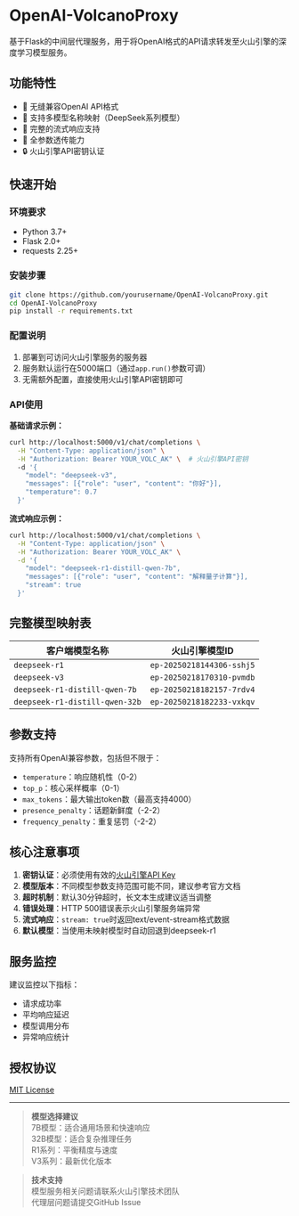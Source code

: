 # OpenAI-VolcanoProxy

基于Flask的中间层代理服务，用于将OpenAI格式的API请求转发至火山引擎的深度学习模型服务。

## 功能特性

- 🚀 无缝兼容OpenAI API格式
- 🔀 支持多模型名称映射（DeepSeek系列模型）
- 🌊 完整的流式响应支持
- 🔧 全参数透传能力
- 🔒 火山引擎API密钥认证

## 快速开始

### 环境要求
- Python 3.7+
- Flask 2.0+
- requests 2.25+

### 安装步骤
```bash
git clone https://github.com/yourusername/OpenAI-VolcanoProxy.git
cd OpenAI-VolcanoProxy
pip install -r requirements.txt
```

### 配置说明
1. 部署到可访问火山引擎服务的服务器
2. 服务默认运行在5000端口（通过`app.run()`参数可调）
3. 无需额外配置，直接使用火山引擎API密钥即可

### API使用
**基础请求示例：**
```bash
curl http://localhost:5000/v1/chat/completions \
  -H "Content-Type: application/json" \
  -H "Authorization: Bearer YOUR_VOLC_AK" \  # 火山引擎API密钥
  -d '{
    "model": "deepseek-v3",
    "messages": [{"role": "user", "content": "你好"}],
    "temperature": 0.7
  }'
```

**流式响应示例：**
```bash
curl http://localhost:5000/v1/chat/completions \
  -H "Content-Type: application/json" \
  -H "Authorization: Bearer YOUR_VOLC_AK" \
  -d '{
    "model": "deepseek-r1-distill-qwen-7b",
    "messages": [{"role": "user", "content": "解释量子计算"}],
    "stream": true
  }'
```

## 完整模型映射表
| 客户端模型名称                  | 火山引擎模型ID           |
|---------------------------------|--------------------------|
| `deepseek-r1`                   | `ep-20250218144306-sshj5`|
| `deepseek-v3`                   | `ep-20250218170310-pvmdb`|
| `deepseek-r1-distill-qwen-7b`   | `ep-20250218182157-7rdv4`|
| `deepseek-r1-distill-qwen-32b`  | `ep-20250218182233-vxkqv`|

## 参数支持
支持所有OpenAI兼容参数，包括但不限于：
- `temperature`：响应随机性（0-2）
- `top_p`：核心采样概率（0-1）
- `max_tokens`：最大输出token数（最高支持4000）
- `presence_penalty`：话题新鲜度（-2-2）
- `frequency_penalty`：重复惩罚（-2-2）

## 核心注意事项
1. **密钥认证**：必须使用有效的[火山引擎API Key](https://console.volcengine.com/)
2. **模型版本**：不同模型参数支持范围可能不同，建议参考官方文档
3. **超时机制**：默认30分钟超时，长文本生成建议适当调整
4. **错误处理**：HTTP 500错误表示火山引擎服务端异常
5. **流式响应**：`stream: true`时返回text/event-stream格式数据
6. **默认模型**：当使用未映射模型时自动回退到deepseek-r1

## 服务监控
建议监控以下指标：
- 请求成功率
- 平均响应延迟
- 模型调用分布
- 异常响应统计

## 授权协议
[MIT License](LICENSE)

---

> **模型选择建议**  
> 7B模型：适合通用场景和快速响应  
> 32B模型：适合复杂推理任务  
> R1系列：平衡精度与速度  
> V3系列：最新优化版本

> **技术支持**  
> 模型服务相关问题请联系火山引擎技术团队  
> 代理层问题请提交GitHub Issue
